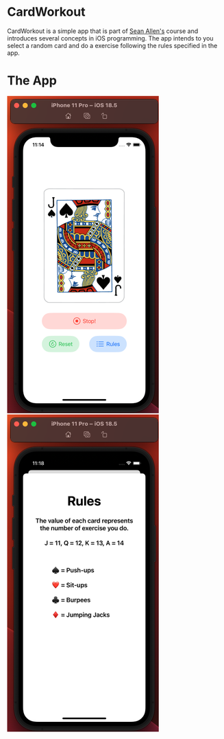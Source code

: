 # CardWorkout

CardWorkout is a simple app that is part of <a href="https://www.youtube.com/@seanallen" target="_blank">Sean Allen's</a> course and introduces several concepts in iOS programming.
The app intends to you select a random card and do a exercise following the rules specified in the app.

# The App
<img title="App" alt="Image of the App's home screen" src="images/cardworkout-app-screenshot.png">
<img title="App Rules" alt="Image of the App's rules" src="images/cardworkout-app-screenshot-rules.png">
